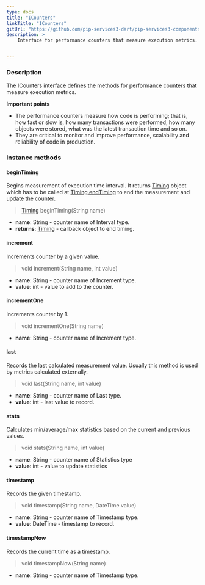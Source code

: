 ```yaml
---
type: docs
title: "ICounters"
linkTitle: "ICounters"
gitUrl: "https://github.com/pip-services3-dart/pip-services3-components-dart"
description: >
    Interface for performance counters that measure execution metrics.


---
```


### Description

The ICounters interface defines the methods for performance counters that measure execution metrics.

**Important points**

- The performance counters measure how code is performing; that is, how fast or slow is, how many transactions were performed, how many objects were stored, what was the latest transaction time and so on.
- They are critical to monitor and improve performance, scalability and reliability of code in production. 

### Instance methods

#### beginTiming
Begins measurement of execution time interval.
It returns [Timing](../timing) object which has to be called at
[Timing.endTiming](../timing/#endtiming) to end the measurement and update the counter.

> [Timing](../timing) beginTiming(String name)

- **name**: String - counter name of Interval type.
- **returns**: [Timing](../timing) - callback object to end timing.


#### increment
Increments counter by a given value.

> void increment(String name, int value)

- **name**: String - counter name of Increment type.
- **value**: int - value to add to the counter.

#### incrementOne
Increments counter by 1.

> void incrementOne(String name)

- **name**: String - counter name of Increment type.


#### last
Records the last calculated measurement value.
Usually this method is used by metrics calculated externally.

> void last(String name, int value)

- **name**: String - counter name of Last type.
- **value**: int - last value to record.


#### stats
Calculates min/average/max statistics based on the current and previous values.

> void stats(String name, int value)

- **name**: String - counter name of Statistics type
- **value**: int - value to update statistics


#### timestamp
Records the given timestamp.

> void timestamp(String name, DateTime value)

- **name**: String - counter name of Timestamp type.
- **value**: DateTime - timestamp to record.


#### timestampNow
Records the current time as a timestamp.

> void timestampNow(String name)

- **name**: String - counter name of Timestamp type.
